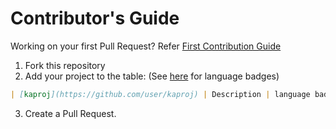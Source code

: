 # Contributor's Guide

Working on your first Pull Request? Refer [First Contribution Guide](https://github.com/firstcontributions/first-contributions)

1. Fork this repository
2. Add your project to the table: (See [here](https://github.com/Ileriayo/markdown-badges#languages) for language badges)
```md
| [kaproj](https://github.com/user/kaproj) | Description | language badge |
```
3. Create a Pull Request.
